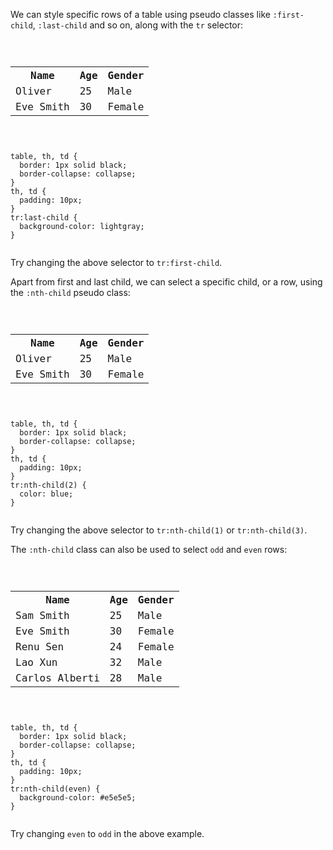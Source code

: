 We can style specific rows of a table
using pseudo classes like `:first-child`,
`:last-child` and so on,
along with the `tr` selector:

<Editor lang="css">
<code>
<panel lang="html">
<table>
  <tr>
    <th>Name</th>
    <th>Age</th>
    <th>Gender</th>
  </tr>
  <tr>
    <td>Oliver</td>
    <td>25</td>
    <td>Male</td>
  </tr>
  <tr>
    <td>Eve Smith</td>
    <td>30</td>
    <td>Female</td>
  </tr>
</table>
</panel>
<panel lang="css">
table, th, td {
  border: 1px solid black;
  border-collapse: collapse;
}
th, td {
  padding: 10px;
}
tr:last-child {
  background-color: lightgray;
}
</panel>
</code>
</Editor>

Try changing the above
selector to `tr:first-child`.

Apart from first and last child,
we can select a specific child,
or a row, using the `:nth-child`
pseudo class:

<Editor lang="css">
<code>
<panel lang="html">
<table>
  <tr>
    <th>Name</th>
    <th>Age</th>
    <th>Gender</th>
  </tr>
  <tr>
    <td>Oliver</td>
    <td>25</td>
    <td>Male</td>
  </tr>
  <tr>
    <td>Eve Smith</td>
    <td>30</td>
    <td>Female</td>
  </tr>
</table>
</panel>
<panel lang="css">
table, th, td {
  border: 1px solid black;
  border-collapse: collapse;
}
th, td {
  padding: 10px;
}
tr:nth-child(2) {
  color: blue;
}
</panel>
</code>
</Editor>

Try changing the above selector to `tr:nth-child(1)` or `tr:nth-child(3)`.

The `:nth-child` class can also be used to select `odd` and `even` rows:

<Editor lang="css">
<code>
<panel lang="html">
<table>
  <tr>
    <th>Name</th>
    <th>Age</th>
    <th>Gender</th>
  </tr>
  <tr>
    <td>Sam Smith</td>
    <td>25</td>
    <td>Male</td>
  </tr>
  <tr>
    <td>Eve Smith</td>
    <td>30</td>
    <td>Female</td>
  </tr>
  <tr>
    <td>Renu Sen</td>
    <td>24</td>
    <td>Female</td>
  </tr>
  <tr>
    <td>Lao Xun</td>
    <td>32</td>
    <td>Male</td>
  </tr>
  <tr>
    <td>Carlos Alberti</td>
    <td>28</td>
    <td>Male</td>
  </tr>
</table>
</panel>
<panel lang="css">
table, th, td {
  border: 1px solid black;
  border-collapse: collapse;
}
th, td {
  padding: 10px;
}
tr:nth-child(even) {
  background-color: #e5e5e5;
}
</panel>
</code>
</Editor>

Try changing `even` to `odd` in the above example.
